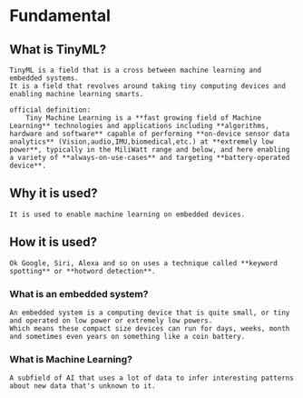 # Fundamental

## What is TinyML?

    TinyML is a field that is a cross between machine learning and embedded systems.
    It is a field that revolves around taking tiny computing devices and enabling machine learning smarts.

    official definition:
        Tiny Machine Learning is a **fast growing field of Machine Learning** technologies and applications including **algorithms, hardware and software** capable of performing **on-device sensor data analytics** (Vision,audio,IMU,biomedical,etc.) at **extremely low power**, typically in the MiliWatt range and below, and here enabling a variety of **always-on-use-cases** and targeting **battery-operated device**.

## Why it is used?

    It is used to enable machine learning on embedded devices.

## How it is used?

    Ok Google, Siri, Alexa and so on uses a technique called **keyword spotting** or **hotword detection**.

### What is an embedded system?

    An embedded system is a computing device that is quite small, or tiny and operated on low power or extremely low powers.
    Which means these compact size devices can run for days, weeks, month and sometimes even years on something like a coin battery.

### What is Machine Learning?

    A subfield of AI that uses a lot of data to infer interesting patterns about new data that's unknown to it.
